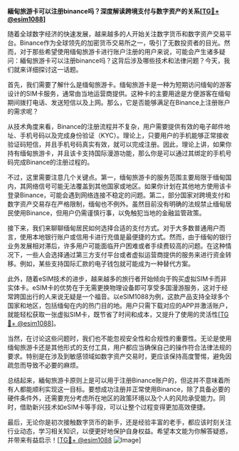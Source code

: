 **緬甸旅游卡可以注册binance吗？深度解读跨境支付与数字资产的关系[[TG💪+ @esim1088](https://t.me/s/esim1088)]**

随着全球数字经济的快速发展，越来越多的人开始关注数字货币和数字资产交易平台。Binance作为全球领先的加密货币交易所之一，吸引了无数投资者的目光。然而，对于那些希望使用缅甸旅游卡进行账户注册的用户来说，可能会产生诸多疑问：緬甸旅游卡可以注册binance吗？这背后涉及哪些技术和法律问题？今天，我们就来详细探讨这一话题。

首先，我们需要了解什么是缅甸旅游卡。缅甸旅游卡是一种为短期访问缅甸的游客设计的SIM卡服务，通常由当地运营商提供。这种卡的主要用途是方便游客在缅甸期间拨打电话、发送短信以及上网。那么，它是否能够满足在Binance上注册账户的需求呢？

从技术角度来看，Binance的注册流程并不复杂，用户需要提供有效的电子邮件地址、手机号码以及完成身份验证（KYC）。理论上，只要用户的手机能够正常接收验证码短信，并且手机号码真实有效，就可以完成注册。因此，理论上讲，如果你持有缅甸旅游卡，并且该卡支持国际漫游功能，那么你是可以通过其绑定的手机号码完成Binance的注册过程的。

不过，这里需要注意几个关键点。第一，缅甸旅游卡的服务范围主要局限于缅甸国内，其网络信号可能无法覆盖到其他国家或地区。如果你计划在其他地方使用该卡登录Binance，可能会遇到网络连接不稳定的问题。第二，部分国家对跨境支付和数字资产交易存在严格限制，缅甸也不例外。虽然目前没有明确的法规禁止缅甸居民使用Binance，但用户仍需谨慎行事，以免触犯当地的金融监管政策。

接下来，我们来聊聊缅甸居民如何选择合适的支付方式。对于大多数普通用户而言，使用本地银行账户或信用卡进行充值是最便捷的方式。然而，由于缅甸的银行业务发展相对滞后，许多用户可能面临开户困难或者手续费较高的问题。在这种情况下，一些人会选择通过第三方支付平台或者虚拟运营商提供的服务来进行资金转移。例如，某些支持国际汇款的电子钱包就可能成为一种替代方案。

此外，随着eSIM技术的进步，越来越多的旅行者开始倾向于购买虚拟SIM卡而非实体卡。eSIM卡的优势在于无需更换物理设备即可享受多国漫游服务，这对于经常跨国出行的人来说无疑是一个福音。以eSIM1088为例，这款产品支持全球多个国家和地区，包括缅甸在内的热门目的地。用户只需下载对应的APP并激活账户，就能轻松获取一张虚拟SIM卡，既节省了时间和成本，又提升了使用的灵活性[[TG💪+ @esim1088](https://t.me/s/esim1088)]。

当然，在讨论这些问题时，我们也不能忽视安全性和合规性的重要性。无论是使用缅甸旅游卡还是其他形式的支付工具，用户都应当确保自己的操作符合法律法规的要求。特别是在涉及到敏感领域如数字资产交易时，更应该保持高度警惕，避免因疏忽而导致不必要的麻烦。

总结起来，緬甸旅游卡原则上是可以用于注册Binance账户的，但这并不意味着所有人都能顺利实现这一目标。要想成功注册并正常使用Binance，除了具备必要的硬件条件外，还需要充分考虑所在地区的政策环境以及个人的风险承受能力。同时，借助新兴技术如eSIM卡等手段，可以让整个过程变得更加高效便捷。

最后，无论你是初次接触数字货币的新手，还是经验丰富的老手，都应该时刻关注行业动态，学习相关知识，以便更好地保护自身权益。希望本文能为你解答疑惑，并带来有益启示！[[TG💪+ @esim1088](https://t.me/s/esim1088) ![Image](https://i.postimg.cc/4NQfJmqS/Snipaste-2025-05-13-00-14-12.png)]